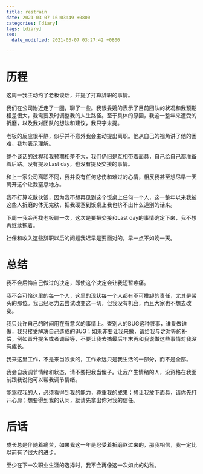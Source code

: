 ```yaml
---
title: restrain
date: 2021-03-07 16:03:49 +0800
categories: [diary]
tags: [diary]
seo:
  date_modified: 2021-03-07 03:27:42 +0800

---
```


# 历程

这周一我主动约了老板谈话，并提了打算辞职的事情。

我们在公司附近走了一圈，聊了一些。我很委婉的表示了目前团队的状况和我预期相差很大，我需要及时调整我的人生路径。至于具体的原因，我这一整年来遭受的折磨，以及我对团队的想法和建议，我只字未提。

老板的反应很平静，似乎并不意外我会主动提出离职。他从自己的视角讲了他的困难，我均表示理解。

整个谈话的过程和我预期相差不大，我们仍旧是互相带着面具，自己给自己都准备着后路。没有提及Last day，也没有提及交接的事情。

和上一家公司离职不同，我并没有任何悲伤和难过的心情，相反我甚至想尽早一天离开这个让我窒息地方。

我不打算吃散伙饭，因为我不想再见到这个饭桌上任何一个人，这一整年以来我被这些人折磨的体无完肤，把我硬塞到饭桌上我也挤不出什么道别的话来。

下周一我会再找老板聊一次，这次是要把交接和Last day的事情确定下来，我不想再继续拖着。

社保和收入这些辞职以后的问题我迟早是要面对的，早一点不如晚一天。

# 总结

我不会后悔自己做过的决定，即使这个决定会让我短暂疼痛。

我不会可怜这里的每一个人，这里的现状每一个人都有不可推卸的责任，尤其是带头的那位。我已经尽力去尝试改变这一切，但我没有机会，而且大家也不想去改变。

我只允许自己的时间用在有意义的事情上。查别人的BUG这种脏事，谁爱做谁做，我只接受解决自己造成的BUG；如果非要让我来做，请给我与之对等的补偿，例如晋升提名或者调薪等，不要让我去搞最后年末再和我说做这些事情对我没有成长。

我来这里工作，不是来当奴隶的，工作永远只是我生活的一部分，而不是全部。

我会自我调节情绪和状态，请不要把我当傻子。让我产生情绪的人，没资格在我面前跟我说他可以帮我调节情绪。

能驾驭我的人，必须看得到我的能力，尊重我的成果；想让我放下面具，请你先打开心扉；想要得到我的认同，就请先拿出你对我的信任。

# 后话

成长总是伴随着痛苦，如果我这一年是忍受着折磨熬过来的，那我相信，我一定比以前有了很大的进步。

至少在下一次职业生涯的选择时，我不会再像这一次如此的幼稚。

